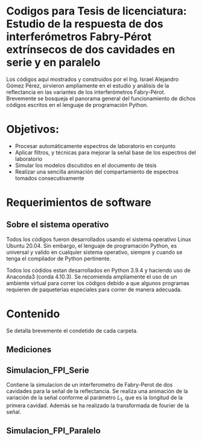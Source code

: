 # Codigos para Tesis de licenciatura: Estudio de la respuesta de dos interferómetros Fabry-Pérot extrínsecos de dos cavidades en serie y en paralelo

Los códigos aquí mostrados y construidos por el Ing. Israel Alejandro Gómez Pérez, sirvieron ampliamente en el estudio y análisis de la reflectancia en las variantes de los interferómetros Fabry-Pérot. Brevemente se bosqueja el panorama general del funcionamiento de dichos códigos escritos en el lenguaje de programación Python.

# Objetivos:
- Procesar automáticamente espectros de laboratorio en conjunto
- Aplicar filtros, y técnicas para mejorar la señal base de los espectros del laboratorio
- Simular los modelos discutidos en el documento de tésis
- Realizar una sencilla animación del compartamiento de espectros tomados consecutivamente 

# Requerimientos de software

## Sobre el sistema operativo

Todos los códigos fueron desarrollados usando el sistema operativo Linux Ubuntu 20.04. Sin embargo, el lenguaje de programación Python, es universal y valido en cualquier sistema operativo, siempre y cuando se tenga el compilador de Python pertinente. 

Todos los códidos estan desarrollados en Python 3.9.4 y haciendo uso de Anaconda3 (conda 4.10.3). Se recomienda ampliamente el uso de un ambiente virtual para correr los códigos debido a que algunos programas requieren de paqueterias especiales para correr de manera adecuada. 

# Contenido

Se detalla brevemente el condetido de cada carpeta.

## Mediciones


## Simulacion_FPI_Serie
Contiene la simulacion de un interferometro de Fabry-Perot de dos cavidades para la señal de la reflectancia. Se realiza una animación de la variación de la señal conforme al parámetro $L_{1}$, que es la longitud de la primera cavidad. Además se ha realizado la transformada de fourier de la señal.

## Simulacion_FPI_Paralelo
